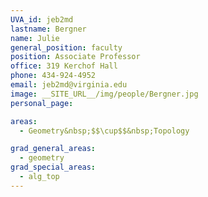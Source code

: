 ```yaml
---
UVA_id: jeb2md
lastname: Bergner
name: Julie
general_position: faculty
position: Associate Professor
office: 319 Kerchof Hall
phone: 434-924-4952
email: jeb2md@virginia.edu
image: __SITE_URL__/img/people/Bergner.jpg
personal_page:

areas:
  - Geometry&nbsp;$$\cup$$&nbsp;Topology

grad_general_areas:
  - geometry
grad_special_areas:
  - alg_top
---
```

